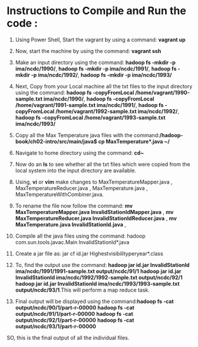 # Instructions to Compile and Run the code :

1. Using Power Shell, Start the vagrant by using a command: **vagrant up**
2. Now, start the machine by using the command: **vagrant ssh**
3. Make an input directory using the command: **hadoop fs -mkdir -p ima/ncdc/1990/**, 
                                              **hadoop fs -mkdir -p ima/ncdc/1991/**, 
                                               **hadoop fs -mkdir -p ima/ncdc/1992/**, 
                                               **hadoop fs -mkdir -p ima/ncdc/1993/**
5. Next, Copy from your Local machine all the txt files to the input directory using the command: **hadoop fs -copyFromLocal /home/vagrant/1990-sample.txt ima/ncdc/1990/**, 
**hadoop fs -copyFromLocal /home/vagrant/1991-sample.txt ima/ncdc/1991/**, 
**hadoop fs -copyFromLocal /home/vagrant/1992-sample.txt ima/ncdc/1992/**, 
**hadoop fs -copyFromLocal /home/vagrant/1993-sample.txt ima/ncdc/1993/**
6. Copy all the Max Temperature java files with the command:**/hadoop-book/ch02-intro/src/main/java$ cp MaxTemperature*.java ~/**
7. Navigate to home directory using the command: **cd~**
8. Now do an **ls** to see whether all the txt files which were copied from the local system into the input directory are available. 
9. Using, **vi** or **vim** make changes to MaxTemperatureMapper.java , MaxTemperatureReducer.java , MaxTemperature.java , MaxTemperatureWithCombiner.java.
10. To rename the file now follow the command: **mv MaxTemperatureMapper.java InvalidStationIdMapper.java** ,
                                               **mv MaxTemperatureReducer.java InvalidStationIdReducer.java** ,
                                               **mv MaxTemperature.java InvalidStationId.java** ,
                                               
11. Compile all the java files using the command: hadoop com.sun.tools.javac.Main InvalidStationId*.java
12. Create a jar file as: jar cf id.jar Highestvisibilityperyear*.class
13. To, find the output use the command: **hadoop jar id.jar InvalidStationId ima/ncdc/1991/1991-sample.txt output/ncdc/91/1** **hadoop jar id.jar InvalidStationId ima/ncdc/1992/1992-sample.txt output/ncdc/92/1**  **hadoop jar id.jar InvalidStationId ima/ncdc/1993/1993-sample.txt output/ncdc/93/1**.This will perform a map reduce task. 
14. Final output will be displayed using the command:**hadoop fs -cat output/ncdc/90/1/part-r-00000**
                                                     **hadoop fs -cat output/ncdc/91/1/part-r-00000**
                                                     **hadoop fs -cat output/ncdc/92/1/part-r-00000**
                                                     **hadoop fs -cat output/ncdc/93/1/part-r-00000**
                                                     
 SO, this is the final output of all the individual files.                                                   
